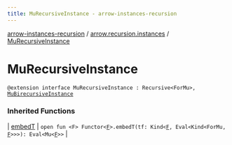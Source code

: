 ```yaml
---
title: MuRecursiveInstance - arrow-instances-recursion
---
```


[arrow-instances-recursion](../index.html) / [arrow.recursion.instances](index.html) / [MuRecursiveInstance](./-mu-recursive-instance.html)

# MuRecursiveInstance

`@extension interface MuRecursiveInstance : Recursive<ForMu>, `[`MuBirecursiveInstance`](-mu-birecursive-instance/index.html)

### Inherited Functions

| [embedT](-mu-birecursive-instance/embed-t.html) | `open fun <F> Functor<`[`F`](-mu-birecursive-instance/embed-t.html#F)`>.embedT(tf: Kind<`[`F`](-mu-birecursive-instance/embed-t.html#F)`, Eval<Kind<ForMu, `[`F`](-mu-birecursive-instance/embed-t.html#F)`>>>): Eval<Mu<`[`F`](-mu-birecursive-instance/embed-t.html#F)`>>` |

